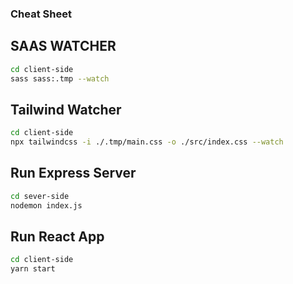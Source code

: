  
### Cheat Sheet

## SAAS WATCHER

```bash
cd client-side
sass sass:.tmp --watch
```

## Tailwind Watcher
```bash
cd client-side
npx tailwindcss -i ./.tmp/main.css -o ./src/index.css --watch
```

 ## Run Express Server 
```bash
cd sever-side
nodemon index.js
```

## Run React App
```bash
cd client-side
yarn start
```

